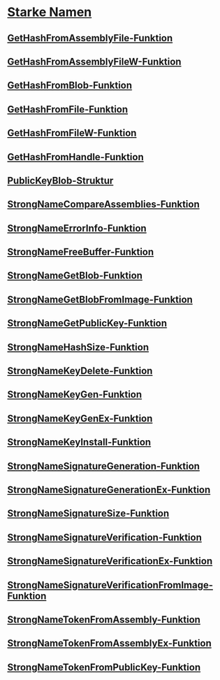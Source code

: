 # [Starke Namen](index.md)
## [GetHashFromAssemblyFile-Funktion](gethashfromassemblyfile-function.md)
## [GetHashFromAssemblyFileW-Funktion](gethashfromassemblyfilew-function.md)
## [GetHashFromBlob-Funktion](gethashfromblob-function.md)
## [GetHashFromFile-Funktion](gethashfromfile-function.md)
## [GetHashFromFileW-Funktion](gethashfromfilew-function.md)
## [GetHashFromHandle-Funktion](gethashfromhandle-function.md)
## [PublicKeyBlob-Struktur](publickeyblob-structure.md)
## [StrongNameCompareAssemblies-Funktion](strongnamecompareassemblies-function.md)
## [StrongNameErrorInfo-Funktion](strongnameerrorinfo-function.md)
## [StrongNameFreeBuffer-Funktion](strongnamefreebuffer-function.md)
## [StrongNameGetBlob-Funktion](strongnamegetblob-function.md)
## [StrongNameGetBlobFromImage-Funktion](strongnamegetblobfromimage-function.md)
## [StrongNameGetPublicKey-Funktion](strongnamegetpublickey-function.md)
## [StrongNameHashSize-Funktion](strongnamehashsize-function.md)
## [StrongNameKeyDelete-Funktion](strongnamekeydelete-function.md)
## [StrongNameKeyGen-Funktion](strongnamekeygen-function.md)
## [StrongNameKeyGenEx-Funktion](strongnamekeygenex-function.md)
## [StrongNameKeyInstall-Funktion](strongnamekeyinstall-function.md)
## [StrongNameSignatureGeneration-Funktion](strongnamesignaturegeneration-function.md)
## [StrongNameSignatureGenerationEx-Funktion](strongnamesignaturegenerationex-function.md)
## [StrongNameSignatureSize-Funktion](strongnamesignaturesize-function.md)
## [StrongNameSignatureVerification-Funktion](strongnamesignatureverification-function.md)
## [StrongNameSignatureVerificationEx-Funktion](strongnamesignatureverificationex-function.md)
## [StrongNameSignatureVerificationFromImage-Funktion](strongnamesignatureverificationfromimage-function.md)
## [StrongNameTokenFromAssembly-Funktion](strongnametokenfromassembly-function.md)
## [StrongNameTokenFromAssemblyEx-Funktion](strongnametokenfromassemblyex-function.md)
## [StrongNameTokenFromPublicKey-Funktion](strongnametokenfrompublickey-function.md)
